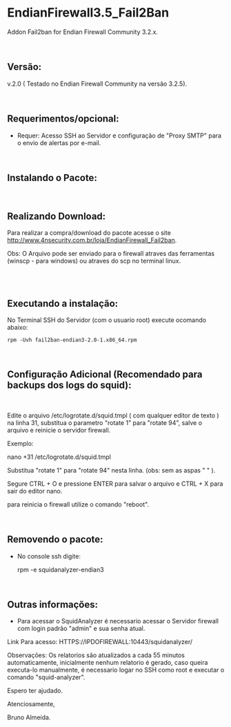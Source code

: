 # EndianFirewall3.5_Fail2Ban
Addon Fail2ban for Endian Firewall Community 3.2.x.

<br>

Versão:
--------

v.2.0 ( Testado no Endian Firewall Community na versão 3.2.5).

<br>

Requerimentos/opcional:
--------
- Requer: Acesso SSH ao Servidor e configuração de "Proxy SMTP" para o envio de alertas por e-mail.

<br>

Instalando o Pacote:
--------

<br>

Realizando Download:
--------

Para realizar a compra/download do pacote acesse o site http://www.4nsecurity.com.br/loja/EndianFirewall_Fail2ban. 

Obs: O Arquivo pode ser enviado para o firewall atraves das ferramentas (winscp - para windows) ou atraves do scp no terminal linux.

<br>

<br>

Executando a instalação:
-------

No Terminal SSH do Servidor (com o usuario root) execute ocomando abaixo:
    
    rpm -Uvh fail2ban-endian3-2.0-1.x86_64.rpm
    
<br>

Configuração Adicional (Recomendado para backups dos logs do squid):
--------
<br>

Edite o arquivo /etc/logrotate.d/squid.tmpl ( com qualquer editor de texto ) na linha 31, substitua o parametro "rotate 1" para "rotate 94", salve o arquivo e reinicie o servidor firewall.

Exemplo:

nano +31 /etc/logrotate.d/squid.tmpl 

Substitua "rotate 1" para "rotate 94" nesta linha. (obs: sem as aspas " " ).

Segure CTRL + O e pressione ENTER para salvar o arquivo e CTRL + X para sair do editor nano.

para reinicia o firewall utilize o comando "reboot".

<br>

Removendo o pacote:
--------
- No console ssh digite:

    rpm -e squidanalyzer-endian3
    
  <br>  
    
Outras informações:
------------------

- Para acessar o SquidAnalyzer é necessario acessar o Servidor firewall com login padrão "admin" e sua senha atual.

Link Para acesso: HTTPS://IPDOFIREWALL:10443/squidanalyzer/

Observações: Os relatorios são atualizados a cada 55 minutos automaticamente, inicialmente nenhum relatorio é gerado, caso queira executa-lo manualmente, é necessario logar no SSH como root e executar o comando "squid-analyzer". 

Espero ter ajudado.

Atenciosamente,

Bruno Almeida.
